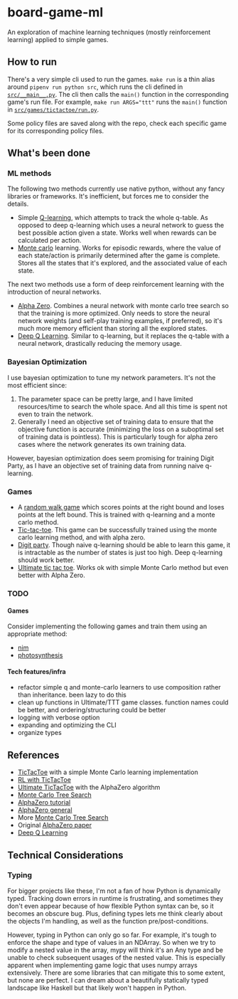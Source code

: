 # board-game-ml
An exploration of machine learning techniques (mostly reinforcement learning) applied to simple games.

## How to run

There's a very simple cli used to run the games. `make run` is a thin alias around `pipenv run python src`, which runs the cli defined in [`src/__main__.py`](src/__main__.py). The cli then calls the `main()` function in the corresponding game's run file. For example, `make run ARGS="ttt"` runs the `main()` function in [`src/games/tictactoe/run.py`](src/games/tictactoe/run.py).

Some policy files are saved along with the repo, check each specific game for its corresponding policy files.

## What's been done

### ML methods

The following two methods currently use native python, without any fancy libraries or frameworks. It's inefficient, but forces me to consider the details.

- Simple [Q-learning](src/learners/q.py), which attempts to track the whole q-table. As opposed to deep q-learning which uses a neural network to guess the best possible action given a state. Works well when rewards can be calculated per action.
- [Monte carlo](src/learners/monte_carlo.py) learning. Works for episodic rewards, where the value of each state/action is primarily determined after the game is complete. Stores all the states that it's explored, and the associated value of each state.

The next two methods use a form of deep reinforcement learning with the introduction of neural networks.

- [Alpha Zero](src/learners/alpha_zero/). Combines a neural network with monte carlo tree search so that the training is more optimized. Only needs to store the neural network weights (and self-play training examples, if preferred), so it's much more memory efficient than storing all the explored states.
- [Deep Q Learning](src/learners/deep_q.py). Similar to q-learning, but it replaces the q-table with a neural network, drastically reducing the memory usage.

### Bayesian Optimization

I use bayesian optimization to tune my network parameters. It's not the most efficient since:
1. The parameter space can be pretty large, and I have limited resources/time to search the whole space. And all this time is spent not even to train the network.
1. Generally I need an objective set of training data to ensure that the objective function is accurate (minimizing the loss on a suboptimal set of training data is pointless). This is particularly tough for alpha zero cases where the network generates its own training data.

However, bayesian optimization does seem promising for training Digit Party, as I have an objective set of training data from running naive q-learning.

### Games
- A [random walk game](src/games/random_walk/random_walk.py) which scores points at the right bound and loses points at the left bound. This is trained with q-learning and a monte carlo method.
- [Tic-tac-toe](src/games/tictactoe/tictactoe.py). This game can be successfully trained using the monte carlo learning method, and with alpha zero.
- [Digit party](src/games/digit_party/digit_party.py). Though naive q-learning should be able to learn this game, it is intractable as the number of states is just too high. Deep q-learning should work better.
- [Ultimate tic tac toe](src/games/ultimate_ttt/ultimate.py). Works ok with simple Monte Carlo method but even better with Alpha Zero.

### TODO

#### Games

Consider implementing the following games and train them using an appropriate method:
- [nim](https://en.wikipedia.org/wiki/Nim)
- [photosynthesis](https://boardgamegeek.com/boardgame/218603/photosynthesis)

#### Tech features/infra
- refactor simple q and monte-carlo learners to use composition rather than inheritance. been lazy to do this
- clean up functions in Ultimate/TTT game classes. function names could be better, and ordering/structuring could be better
- logging with verbose option
- expanding and optimizing the CLI
- organize types

## References
- [TicTacToe](https://github.com/ShangtongZhang/reinforcement-learning-an-introduction/blob/master/chapter01/tic_tac_toe.py) with a simple Monte Carlo learning implementation
- [RL with TicTacToe](https://towardsdatascience.com/reinforcement-learning-implement-tictactoe-189582bea542)
- [Ultimate TicTacToe](https://github.com/Arnav235/ultimate_tic-tac-toe_alphazero) with the AlphaZero algorithm
- [Monte Carlo Tree Search](https://blog.theofekfoundation.org/artificial-intelligence/2016/06/27/what-is-the-monte-carlo-tree-search/)
- [AlphaZero tutorial](https://web.stanford.edu/~surag/posts/alphazero.html)
- [AlphaZero general](https://github.com/kevaday/alphazero-general/blob/main/README.md)
- More [Monte Carlo Tree Search](https://web.archive.org/web/20180629082128/http://mcts.ai/index.html)
- Original [AlphaZero paper](https://www.nature.com/articles/nature24270.epdf?author_access_token=VJXbVjaSHxFoctQQ4p2k4tRgN0jAjWel9jnR3ZoTv0PVW4gB86EEpGqTRDtpIz-2rmo8-KG06gqVobU5NSCFeHILHcVFUeMsbvwS-lxjqQGg98faovwjxeTUgZAUMnRQ)
- [Deep Q Learning](https://towardsdatascience.com/how-to-teach-an-ai-to-play-games-deep-reinforcement-learning-28f9b920440a)

## Technical Considerations

### Typing

For bigger projects like these, I'm not a fan of how Python is dynamically typed. Tracking down errors in runtime is frustrating, and sometimes they don't even appear because of how flexible Python syntax can be, so it becomes an obscure bug. Plus, defining types lets me think clearly about the objects I'm handling, as well as the function pre/post-conditions.

However, typing in Python can only go so far. For example, it's tough to enforce the shape and type of values in an NDArray. So when we try to modify a nested value in the array, mypy will think it's an Any type and be unable to check subsequent usages of the nested value. This is especially apparent when implementing game logic that uses numpy arrays extensively. There are some libraries that can mitigate this to some extent, but none are perfect. I can dream about a beautifully statically typed landscape like Haskell but that likely won't happen in Python.
